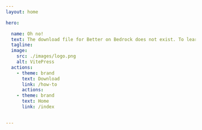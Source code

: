 ```yaml
---
layout: home

hero:

  name: Oh no!
  text: The download file for Better on Bedrock does not exist. To learn more about the release date, click the button bellow or go to the main page
  tagline: 
  image:
    src: ./images/logo.png
    alt: VitePress
  actions:
    - theme: brand
      text: Download
      link: /how-to 
      actions:
    - theme: brand
      text: Home
      link: /index 


---
```

